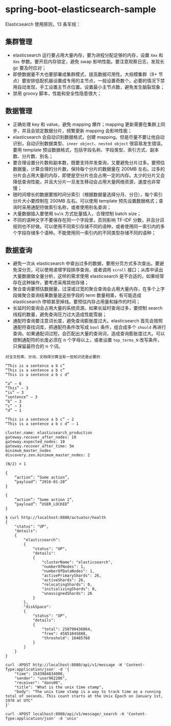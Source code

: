 # spring-boot-elasticsearch-sample

Elasticsearch 使用原则，13 条军规：

## 集群管理

- elasticsearch 运行要占用大量内存，要为进程分配足够的内存，设置 `Xmx` 和 `Xms` 参数。要开启内存锁定，避免 swap 影响性能。要注意观察日志，发现长 gc 要及时应对；
- 即使数据量不大也要部署成集群模式，提高数据可用性。大规模集群（8+ 节点）要安排低配机器设置成专用的主节点，一般设置奇数个。必要的情况下禁用自动发现，手工设置主节点位置。设置最小主节点数，避免发生脑裂现象；
- 禁用 groovy 脚本，性能和安全性隐患很大；

## 数据管理

- 正确处理 key 和 value，避免 mapping 爆炸；mapping 更新需要在集群上同步，并且会锁定数据分片，频繁更新 mapping 会影响性能；
- elasticsearch 会自动识别数据格式，创建 mapping。但是尽量不要让他自动识别，自动识别数据类型、`inner object`、`nested object` 很容易发生错误。要用 template 预设数据格式，包括字段名称、字段类型、索引方式、副本数、分片数、别名；
- 要合理设置分片数和副本数，既要支持并发查询，又要避免分片过多。要预估数据量，计算合理的分片数，保持每个分片的数据量在 200MB 左右。过多的分片会占用大量的内存，即使是空分片也会占用一定的内存。太少的分片又会降低查询性能，并且大分片一旦发生移动会占用大量网络资源，速度也非常慢；
- 随时间增长的数据要按时间分索引（根据数据量选择分月、分日），每个索引分片大小要控制在 200MB 左右。可以使用 template 预先设置数据格式；查询时采用通配符做索引名称，或者使用别名查询；
- 大量数据插入要使用 `bulk` 方式批量插入，合理控制 batch size；
- 不同的语种文字不要保存在同一个字段里，否则影响 TF-IDF 分数，并且分词规则也不好做。可以使用不同索引存储不同的语种，或者使用同一索引内的多个字段存储多个语种。不能使用同一索引内的不同类型存储不同的语种；

## 数据查询

- 避免一次从 elasticsearch 中查出过多的数据，要用分页方式多次查出。要避免深分页，可以使用递增字段排序查询，或者调用 `scroll` 接口；从库中读出大量数据做全量分析，这样的需求使用 elasticsearch 是不合适的，如果经常存在这种操作，要考虑采用其他存储；
- 聚合查询要预估数据量，过深或过宽的聚合查询会占用大量内存，在多个上字段做聚合查询结果数量是这些字段的 term 数量相乘，有可能造成 elasticsearch 停顿甚至掉线。要预估内存占用量和操作的时间；
- 长延时的查询会占用大量的系统资源。如果长延时查询过多，要控制 search 线程的数量，避免查询压力过大造成性能雪崩；
- 通配符查询要注意词长度，避免查询膨胀度过大。elasticsearch 首先会按照通配符查找词库，把通配符条件改写成 `bool` 条件，组合成多个 `should` 再进行查询。如果通配词过短，会匹配出大量的查询词，造成查询膨胀度过大。可以控制通配符的长度必须在 n 个字母以上，或者设置 `top_terms_N` 改写条件，只保留最符合的 n 个词。

```shell
对全文检索、分词、文档得分算法有一些知识还是必要的

“This is a sentence a b c”
“This is a sentence a b c”
“This is a sentence a b c d”

“a” – 6
“This” – 3
“is” – 3
“sentence” – 3
“b” – 3
“c” – 3
“d” – 1

“This is a sentence a b c” – 2
“This is a sentence a b c d” – 1
```

```
cluster.name: elasticsearch_production
gateway.recover_after_nodes: 10
gateway.expected_nodes: 10
gateway.recover_after_time: 5m
minimum_master_nodes
discovery.zen.minimum_master_nodes: 2

(N/2) + 1

```

 
```
{
	“action”: “Some action”,
	“payload”: “2016-01-20”
}

{
	“action”: “Some action 1”,
	“payload”: “USER_LOCKED”
}
```



```shell
$ curl http://localhost:8080/actuator/health
{
    "status": "UP",
    "details":
    {
        "elasticsearch":
        {
            "status": "UP",
            "details":
            {
                "clusterName": "elasticsearch",
                "numberOfNodes": 1,
                "numberOfDataNodes": 1,
                "activePrimaryShards": 26,
                "activeShards": 26,
                "relocatingShards": 0,
                "initializingShards": 0,
                "unassignedShards": 26
            }
        },
        "diskSpace":
        {
            "status": "UP",
            "details":
            {
                "total": 250790436864,
                "free": 45851045888,
                "threshold": 10485760
            }
        }
    }
}

curl -XPOST http://localhost:8080/api/v1/message -H 'Content-Type:application/json' -d '{
    "time": 1543984834000,
    "sender": "user962206",
    "receiver": "dans00",
    "title": "What is the unix time stamp",
    "body": "The unix time stamp is a way to track time as a running total of seconds. This count starts at the Unix Epoch on January 1st, 1970 at UTC"
}'

curl -XPOST localhost:8080/api/v1/message/_search -H 'Content-Type:application/json' -d 'unix'

```
